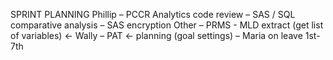 SPRINT PLANNING
Phillip – PCCR Analytics code review – SAS / SQL comparative analysis – SAS encryption
Other – PRMS - MLD extract (get list of variables) <- Wally – PAT <- planning (goal settings) – Maria on leave 1st-7th
